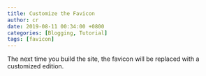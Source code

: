 ```yaml
---
title: Customize the Favicon
author: cr
date: 2019-08-11 00:34:00 +0800
categories: [Blogging, Tutorial]
tags: [favicon]
---
```



The next time you build the site, the favicon will be replaced with a customized edition.

